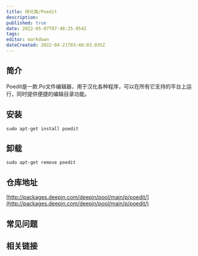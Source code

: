 ```yaml
---
title: 待分类/Poedit
description: 
published: true
date: 2022-05-07T07:48:25.054Z
tags: 
editor: markdown
dateCreated: 2022-04-21T03:40:03.035Z
---
```


## 简介

Poedit是一款.Po文件编辑器，用于汉化各种程序，可以在所有它支持的平台上运行，同时提供便捷的编辑目录功能。

## 安装

`sudo apt-get install poedit`

## 卸载

`sudo apt-get remove poedit`

## 仓库地址

[http://packages.deepin.com/deepin/pool/main/p/poedit/](http://packages.deepin.com/deepin/pool/main/p/poedit/)


## 常见问题


## 相关链接